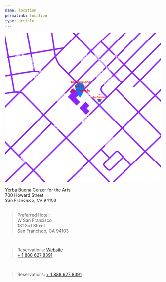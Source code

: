 ```yaml
---
name: location
permalink: location
type: article
---
```

<div id="map">
	<a href="https://www.google.com/maps?ll=37.785262,-122.402424&z=14&t=m&hl=en-US&gl=US" target="_blank">
		<img class="verticallyCentered" src="media/map-01-01.png" />
	</a>
</div>

Yerba Buena Center for the Arts    
700 Howard Street    
San Francisco, CA 94103  
<br/>

>Preferred Hotel:  
>W San Francisco  
>181 3rd Street  
>San Francisco, CA 94103  

<br/>

>Reservations: <a href="https://www.starwoodmeeting.com/Book/BloombergBusinessweek2015" target="_blank">Website</a>   
<a href="tel:1-888 627 8391">+ 1 888 627 8391</a> 

<br/>

>Reservations: <a href="tel:1-888 627 8391">+ 1 888 627 8391</a>  

<br/>
